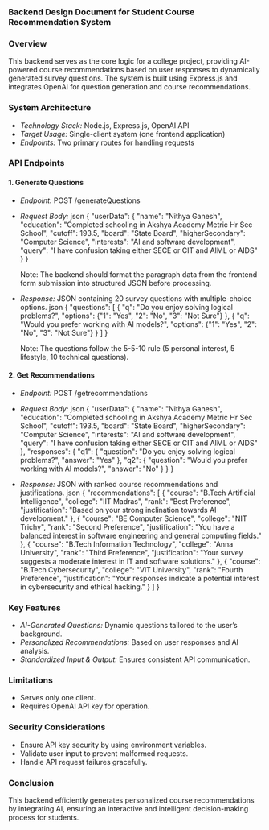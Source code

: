 ### Backend Design Document for Student Course Recommendation System 

### Overview
This backend serves as the core logic for a college project, providing AI-powered course recommendations based on user responses to dynamically generated survey questions. The system is built using Express.js and integrates OpenAI for question generation and course recommendations.

### System Architecture
- *Technology Stack:* Node.js, Express.js, OpenAI API
- *Target Usage:* Single-client system (one frontend application)
- *Endpoints:* Two primary routes for handling requests

### API Endpoints
#### 1. Generate Questions
- *Endpoint:* POST /generateQuestions
- *Request Body:*
  json
  {
    "userData": {
      "name": "Nithya Ganesh",
      "education": "Completed schooling in Akshya Academy Metric Hr Sec School",
      "cutoff": 193.5,
      "board": "State Board",
      "higherSecondary": "Computer Science",
      "interests": "AI and software development",
      "query": "I have confusion taking either SECE or CIT and AIML or AIDS"
    }
  }
  
  Note: The backend should format the paragraph data from the frontend form submission into structured JSON before processing.

- *Response:* JSON containing 20 survey questions with multiple-choice options.
  json
  {
    "questions": [
      { "q": "Do you enjoy solving logical problems?", "options": {"1": "Yes", "2": "No", "3": "Not Sure"} },
      { "q": "Would you prefer working with AI models?", "options": {"1": "Yes", "2": "No", "3": "Not Sure"} }
    ]
  }
  
  Note: The questions follow the 5-5-10 rule (5 personal interest, 5 lifestyle, 10 technical questions).

#### 2. Get Recommendations
- *Endpoint:* POST /getrecommendations
- *Request Body:*
  json
  {
    "userData": {
      "name": "Nithya Ganesh",
      "education": "Completed schooling in Akshya Academy Metric Hr Sec School",
      "cutoff": 193.5,
      "board": "State Board",
      "higherSecondary": "Computer Science",
      "interests": "AI and software development",
      "query": "I have confusion taking either SECE or CIT and AIML or AIDS"
    },
    "responses": {
      "q1": { "question": "Do you enjoy solving logical problems?", "answer": "Yes" },
      "q2": { "question": "Would you prefer working with AI models?", "answer": "No" }
    }
  }
  
- *Response:* JSON with ranked course recommendations and justifications.
  json
  {
    "recommendations": [
      {
        "course": "B.Tech Artificial Intelligence",
        "college": "IIT Madras",
        "rank": "Best Preference",
        "justification": "Based on your strong inclination towards AI development."
      },
      {
        "course": "BE Computer Science",
        "college": "NIT Trichy",
        "rank": "Second Preference",
        "justification": "You have a balanced interest in software engineering and general computing fields."
      },
      {
        "course": "B.Tech Information Technology",
        "college": "Anna University",
        "rank": "Third Preference",
        "justification": "Your survey suggests a moderate interest in IT and software solutions."
      },
      {
        "course": "B.Tech Cybersecurity",
        "college": "VIT University",
        "rank": "Fourth Preference",
        "justification": "Your responses indicate a potential interest in cybersecurity and ethical hacking."
      }
    ]
  }
  

### Key Features
- *AI-Generated Questions:* Dynamic questions tailored to the user’s background.
- *Personalized Recommendations:* Based on user responses and AI analysis.
- *Standardized Input & Output:* Ensures consistent API communication.

### Limitations
- Serves only one client.
- Requires OpenAI API key for operation.

### Security Considerations
- Ensure API key security by using environment variables.
- Validate user input to prevent malformed requests.
- Handle API request failures gracefully.

### Conclusion
This backend efficiently generates personalized course recommendations by integrating AI, ensuring an interactive and intelligent decision-making process for students.